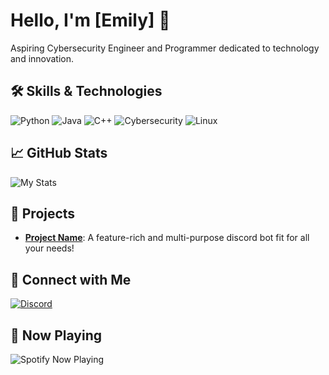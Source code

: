 # Hello, I'm [Emily] 👋

Aspiring Cybersecurity Engineer and Programmer dedicated to technology and innovation.

## 🛠 Skills & Technologies

![Python](https://img.shields.io/badge/Python-000?style=flat&logo=python)
![Java](https://img.shields.io/badge/Java-000?style=flat&logo=java)
![C++](https://img.shields.io/badge/C++-000?style=flat&logo=c++)
![Cybersecurity](https://img.shields.io/badge/Cybersecurity-000?style=flat&logo=cybersecurity)
![Linux](https://img.shields.io/badge/Linux-000?style=flat&logo=linux)

## 📈 GitHub Stats

![My Stats](https://github-readme-stats.vercel.app/api?username=yourusername&show_icons=true&hide_border=true&theme=graywhite)

## 🚀 Projects

- [**Project Name**]([https://github.com/yourusername/project-repo](https://cherubim.solutions/bytebun)): A feature-rich and multi-purpose discord bot fit for all your needs!

## 🔗 Connect with Me

[![Discord](https://img.shields.io/badge/Discord-000?style=flat&logo=discord)](https://discord.cpm/users/126353854429265922)

## 🎵 Now Playing

![Spotify Now Playing](https://spotify-now-playing-kappa.vercel.app/api/spotify)

